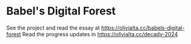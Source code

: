 # Babel's Digital Forest

See the project and read the essay at https://olivialta.cc/babels-digital-forest
Read the progress updates in https://olivialta.cc/decadv-2024